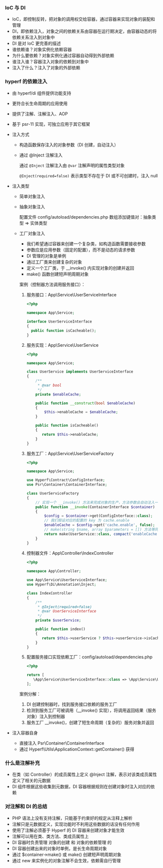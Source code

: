 ### IoC 与 DI
* IoC，即控制反转，把对象的调用权交给容器，通过容器来实现对象的装配和管理
* DI，即依赖注入，对象之间的依赖关系由容器在运行期决定，由容器动态的将依赖关系注入到对象中
* DI 是对 IoC 更完善的描述
* 谁依赖谁？对象实例化依赖容器
* 为什么要依赖？对象实例化通过容器自动得到外部依赖
* 谁注入谁？容器注入对象的依赖到对象中
* 注入了什么？注入了对象的外部依赖

### hyperf 的依赖注入
* 由 hyperf/di 组件提供功能支持
* 更符合长生命周期的应用使用
* 提供了注解、注解注入、AOP
* 基于 psr-11 实现，可独立应用于其它框架

* 注入方式
    * 构造函数保存注入的对象参数（DI 创建，自动注入）
    * 通过 @Inject 注解注入
        
        通过 `@Inject` 注解注入由 `@var` 注解声明的属性类型对象
        
        `@Inject(required=false)` 表示类型不存在于 DI 或不可创建时，注入 null
* 注入类型
    * 简单对象注入
    * 抽象对象注入
    
        配置文件 config/autoload/dependencies.php 数组添加键值对：抽象类型 => 实体类型
    * 工厂对象注入
        * 我们希望通过容器来创建一个复杂类，如构造函数需要接收参数
        * 参数应是应用参数（固定的配置），而不是动态的请求参数
        * DI 管理的对象是单例
        * 通过工厂类来创建复杂的对象
        * 定义一个工厂类，于 __invoke() 内实现对象的创建并返回
        * make() 函数创建短声明周期对象
        
        案例（控制器方法调用服务接口）：
        1. 服务接口：App\Service\UserServiceInterface
        
            ```php
            <?php
                  
            namespace App\Service;
            
            interface UserServiceInterface
            {
              public function isCacheable();
            }
            ```
        2. 服务实现：App\Service\UserService
        
            ```php
            <?php
           
            namespace App\Service;
            
            class UserService implements UserServiceInterface
            {
                /**
                 * @var bool
                 */
                private $enableCache;
            
                public function __construct(bool $enableCache)
                {
                    $this->enableCache = $enableCache;
                }
            
                public function isCacheable()
                {
                   return $this->enableCache;  
                }
            }
            ```
        3. 服务工厂：App\Service\UserServiceFactory
        
            ```php
            <?php
           
            namespace App\Service;
            
            use Hyperf\Contract\ConfigInterface;
            use Psr\Container\ContainerInterface;
            
            class UserServiceFactory
            {
                // 实现一个 __invoke() 方法来完成对象的生产，方法参数会自动注入一个当前的容器实例
                public function __invoke(ContainerInterface $container)
                {
                    $config = $container->get(ConfigInterface::class);
                    // 我们假设对应的配置的 key 为 cache.enable
                    $enableCache = $config->get('cache.enable', false);
                    // make(string $name, array $parameters = []) 方法等同于 new ，使用 make() 方法是为了允许 AOP 的介入，而直接 new 会导致 AOP 无法正常介入流程
                    return make(UserService::class, compact('enableCache'));
                }
            }
            ```
        4. 控制器文件：App\Controller\IndexController
        
            ```php
            <?php
          
            namespace App\Controller;
            
            use App\Service\UserServiceInterface;
            use Hyperf\Di\Annotation\Inject;
            
            class IndexController
            {
                /**
                 * @Inject(required=false) 
                 * @var UserServiceInterface
                 */
                private $userService;
            
                public function index()
                {
                   return $this->userService ? $this->userService->isCacheable() : null;
                }
            }
            ```
        5. 配置服务接口实现依赖工厂：config/autoload/dependencies.php
        
            ```php
            <?php
           
            return [
               \App\Service\UserServiceInterface::class => \App\Service\UserServiceFactory::class
            ];
            ```
        案例分解：
        1. DI 创建控制器时，找到服务接口依赖的服务工厂
        2. 检测到服务工厂可被调用（__invoke() 实现），将调用返回结果（服务对象）注入到控制器
        3. 服务工厂 __invoke()，创建了短生命周期（复杂的）服务对象并返回

* 注入容器自身
    * 直接注入 Psr\Container\ContainerInterface
    * 通过 Hyperf\Utils\ApplicationContext::getContainer() 获得

### 什么是注解补充
* 在类（如 Controller）的成员属性上定义 @Inject 注解，表示对该类成员属性定义了相关的元数据
* DI 组件根据这些收集到元数据，DI 容器根据规则在创建对象时注入对应的依赖

### 对注解和 DI 的总结
* PHP 语法上没有支持注解，只能基于约束好的规定从注释上解析
* 注解只是元数据定义，实现功能时不利用这些数据的话没有任何作用
* 使用了注解必须基于 Hyperf 的 DI 容器来创建对象才能生效
* 注解可以用在类、类方法、类成员属性上
* DI 容器时负责管理 对象的创建 和 对象的依赖管理 的
* DI 容器创建出来的对象时单例，是长生命周期对象
* 通过 $container->make() 或 make() 创建短声明周期对象
* 通过 new 来实例化的对象注解不会生效，依赖需自行管理
